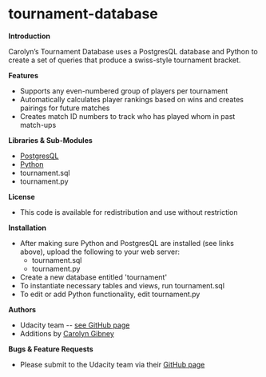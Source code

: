 # tournament-database

**Introduction**

Carolyn’s Tournament Database uses a PostgresQL database and
Python to create a set of queries that produce a swiss-style
tournament bracket.

**Features**

* Supports any even-numbered group of players per tournament
* Automatically calculates player rankings based on wins 
and creates pairings for future matches
* Creates match ID numbers to track who has played whom 
in past match-ups

**Libraries & Sub-Modules**

* [PostgresQL](https://wiki.postgresql.org/wiki/Detailed_installation_guides)
* [Python](https://docs.python.org/2/howto/webservers.html)
* tournament.sql
* tournament.py

**License**

* This code is available for redistribution and use without restriction

**Installation**

* After making sure Python and PostgresQL are installed (see links above), upload the following to your web server:
  * tournament.sql
  * tournament.py
* Create a new database entitled 'tournament'
* To instantiate necessary tables and views, run tournament.sql
* To edit or add Python functionality, edit tournament.py

**Authors**

* Udacity team -- [see GitHub page](https://github.com/udacity)
* Additions by [Carolyn Gibney](https://github.com/cemgibney)

**Bugs & Feature Requests**

* Please submit to the Udacity team via their [GitHub page](https://github.com/udacity)
